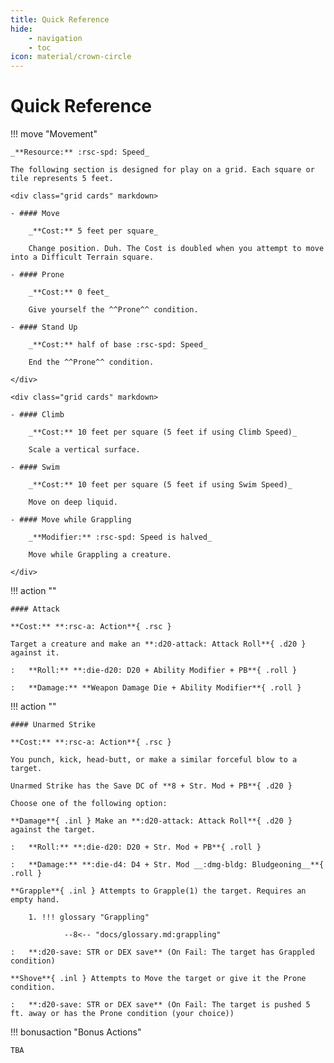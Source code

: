 ```yaml
---
title: Quick Reference
hide:
    - navigation
    - toc
icon: material/crown-circle
---
```


# Quick Reference

!!! move "Movement"

    _**Resource:** :rsc-spd: Speed_

    The following section is designed for play on a grid. Each square or tile represents 5 feet.

    <div class="grid cards" markdown>

    - #### Move 

        _**Cost:** 5 feet per square_

        Change position. Duh. The Cost is doubled when you attempt to move into a Difficult Terrain square.
    
    - #### Prone 
    
        _**Cost:** 0 feet_
    
        Give yourself the ^^Prone^^ condition.

    - #### Stand Up
    
        _**Cost:** half of base :rsc-spd: Speed_
        
        End the ^^Prone^^ condition.
    
    </div>

    <div class="grid cards" markdown>

    - #### Climb
    
        _**Cost:** 10 feet per square (5 feet if using Climb Speed)_

        Scale a vertical surface. 

    - #### Swim 
        
        _**Cost:** 10 feet per square (5 feet if using Swim Speed)_

        Move on deep liquid. 

    - #### Move while Grappling
        
        _**Modifier:** :rsc-spd: Speed is halved_

        Move while Grappling a creature. 

    </div>

!!! action ""

    #### Attack

    **Cost:** **:rsc-a: Action**{ .rsc }

    Target a creature and make an **:d20-attack: Attack Roll**{ .d20 } against it. 

    :   **Roll:** **:die-d20: D20 + Ability Modifier + PB**{ .roll }

    :   **Damage:** **Weapon Damage Die + Ability Modifier**{ .roll }  

!!! action ""

    #### Unarmed Strike

    **Cost:** **:rsc-a: Action**{ .rsc }

    You punch, kick, head-butt, or make a similar forceful blow to a target. 

    Unarmed Strike has the Save DC of **8 + Str. Mod + PB**{ .d20 }
    
    Choose one of the following option:

    **Damage**{ .inl } Make an **:d20-attack: Attack Roll**{ .d20 } against the target.

    :   **Roll:** **:die-d20: D20 + Str. Mod + PB**{ .roll }

    :   **Damage:** **:die-d4: D4 + Str. Mod __:dmg-bldg: Bludgeoning__**{ .roll }  

    **Grapple**{ .inl } Attempts to Grapple(1) the target. Requires an empty hand.

        1. !!! glossary "Grappling" 

                --8<-- "docs/glossary.md:grappling"

    :   **:d20-save: STR or DEX save** (On Fail: The target has Grappled condition)

    **Shove**{ .inl } Attempts to Move the target or give it the Prone condition.

    :   **:d20-save: STR or DEX save** (On Fail: The target is pushed 5 ft. away or has the Prone condition (your choice))

!!! bonusaction "Bonus Actions"

    TBA

</div>
